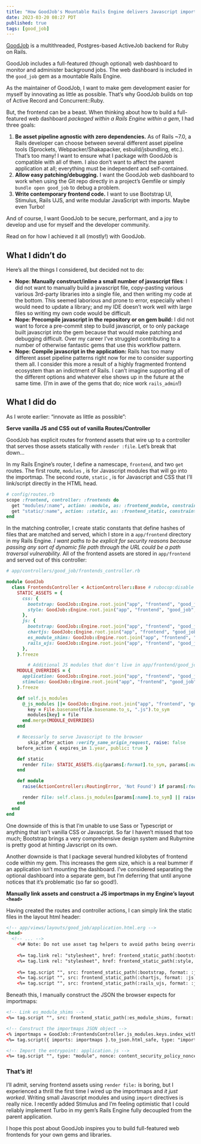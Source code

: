 ```yaml
---
title: "How GoodJob's Mountable Rails Engine delivers Javascript importmaps and frontend assets"
date: 2023-03-20 08:27 PDT
published: true
tags: [good_job]
---
```


[GoodJob](https://github.com/bensheldon/good_job) is a multithreaded, Postgres-based ActiveJob backend for Ruby on Rails.

GoodJob includes a full-featured (though optional) web dashboard to monitor and administer background jobs. The web dashboard is included in the `good_job` gem as a mountable Rails Engine.

As the maintainer of GoodJob, I want to make gem development easier for myself by innovating as little as possible. That’s why GoodJob builds on top of Active Record and Concurrent::Ruby. 

But, the frontend can be a beast. When thinking about how to build a full-featured web dashboard *packaged within a Rails Engine within a gem*, I had three goals:

1. **Be asset pipeline agnostic with zero dependencies.** As of Rails ~7.0, a Rails developer can choose between several different asset pipeline tools (Sprockets, Webpacker/Shakapacker, esbuild/jsbundling, etc.). That’s too many! I want to ensure what I package with GoodJob is compatible with all of them. I also don’t want to affect the parent application at all; everything must be independent and self-contained.
2. **Allow easy patching/debugging.** I want the GoodJob web dashboard to work when using the Git repo directly in a project’s Gemfile or simply `bundle open good_job` to debug a problem.
3. **Write contemporary frontend code.** I want to use Bootstrap UI, Stimulus, Rails UJS, and write modular JavaScript with imports. Maybe even Turbo!

And of course, I want GoodJob to be secure, performant, and a joy to develop and use for myself and the developer community. 

Read on for how I achieved it all (mostly!) with GoodJob.

## What I didn’t do

Here’s all the things I considered, but decided not to do:

- **Nope: Manually construct/inline a small number of javascript files**: I did not want to manually build a javascript file, copy-pasting various various 3rd-party libraries into a single file, and then writing my code at the bottom. This seemed laborious and prone to error, especially when I would need to update a library; and my IDE doesn’t work well with large files so writing my own code would be difficult.
- **Nope: Precompile javascript in the repository or on gem build:** I did not want to force a pre-commit step to build javascript, or to only package built javascript into the gem because that would make patching and debugging difficult. Over my career I’ve struggled contributing to a number of otherwise fantastic gems that use this workflow pattern.
- **Nope: Compile javascript in the application:** Rails has too many different asset pipeline patterns right now for me to consider supporting them all. I consider this more a result of a highly fragmented frontend ecosystem than an indictment of Rails. I can’t imagine supporting all of the different options and whatever else shows up in the future at the same time. (I’m in awe of the gems that do; nice work `rails_admin`!)

## What I did do

As I wrote earlier: “innovate as little as possible”:

**Serve vanilla JS and CSS out of vanilla Routes/Controller**

GoodJob has explicit routes for frontend assets that wire up to a controller that serves those assets statically with `render :file`. Let’s break that down…

In my Rails Engine’s router, I define a namescape, `frontend`, and two `get` routes. The first route, `modules` , is for Javascript modules that will go into the importmap. The second route, `static` , is for Javascript and CSS that I’ll link/script directly in the HTML head.

```ruby
# config/routes.rb
scope :frontend, controller: :frontends do
  get "modules/:name", action: :module, as: :frontend_module, constraints: { format: 'js' }
  get "static/:name", action: :static, as: :frontend_static, constraints: { format: %w[css js] }
end
```

In the matching controller, I create static constants that define hashes of files that are matched and served, which I store in a `app/frontend` directory in my Rails Engine. *I want paths to be explicit for security reasons because passing any sort of dynamic file path through the URL could be a path traversal vulnerability.* All of the frontend assets are stored in  `app/frontend` and served out of this controller:

```ruby
# app/controllers/good_job/frontends_controller.rb

module GoodJob
  class FrontendsController < ActionController::Base # rubocop:disable Rails/ApplicationController
    STATIC_ASSETS = {
      css: {
        bootstrap: GoodJob::Engine.root.join("app", "frontend", "good_job", "vendor", "bootstrap", "bootstrap.min.css"),
        style: GoodJob::Engine.root.join("app", "frontend", "good_job", "style.css"),
      },
      js: {
        bootstrap: GoodJob::Engine.root.join("app", "frontend", "good_job", "vendor", "bootstrap", "bootstrap.bundle.min.js"),
        chartjs: GoodJob::Engine.root.join("app", "frontend", "good_job", "vendor", "chartjs", "chart.min.js"),
        es_module_shims: GoodJob::Engine.root.join("app", "frontend", "good_job", "vendor", "es_module_shims.js"),
        rails_ujs: GoodJob::Engine.root.join("app", "frontend", "good_job", "vendor", "rails_ujs.js"),
      },
    }.freeze

		# Additional JS modules that don't live in app/frontend/good_job/modules
    MODULE_OVERRIDES = {
      application: GoodJob::Engine.root.join("app", "frontend", "good_job", "application.js"),
      stimulus: GoodJob::Engine.root.join("app", "frontend", "good_job", "vendor", "stimulus.js"),
    }.freeze

    def self.js_modules
      @_js_modules ||= GoodJob::Engine.root.join("app", "frontend", "good_job", "modules").children.select(&:file?).each_with_object({}) do |file, modules|
        key = File.basename(file.basename.to_s, ".js").to_sym
        modules[key] = file
      end.merge(MODULE_OVERRIDES)
    end

    # Necessarly to serve Javascript to the browser
		skip_after_action :verify_same_origin_request, raise: false
    before_action { expires_in 1.year, public: true }

    def static
      render file: STATIC_ASSETS.dig(params[:format].to_sym, params[:name].to_sym) || raise(ActionController::RoutingError, 'Not Found')
    end

    def module
      raise(ActionController::RoutingError, 'Not Found') if params[:format] != "js"

      render file: self.class.js_modules[params[:name].to_sym] || raise(ActionController::RoutingError, 'Not Found')
    end
  end
end
```

One downside of this is that I’m unable to use Sass or Typescript or anything that isn’t vanilla CSS or Javascript. So far I haven’t missed that too much; Bootstrap brings a very comprehensive design system and Rubymine is pretty good at hinting Javscript on its own.

Another downside is that I package several hundred kilobytes of frontend code within my gem. This increases the gem size, which is a real bummer if an application isn’t mounting the dashboard. I’ve considered separating the optional dashboard into a separate gem, but I’m deferring that until anyone notices that it’s problematic (so far so good!). 

**Manually link assets and construct a JS importmaps in my Engine’s layout `<head>`**

Having created the routes and controller actions, I can simply link the static files in the layout html header:

```html
<!-- app/views/layouts/good_job/application.html.erg -->
<head>
  <!-- ... -->
	<%# Note: Do not use asset tag helpers to avoid paths being overriden by config.asset_host %>
	
	<%= tag.link rel: "stylesheet", href: frontend_static_path(:bootstrap, format: :css, v: GoodJob::VERSION, locale: nil), nonce: content_security_policy_nonce %>
	<%= tag.link rel: "stylesheet", href: frontend_static_path(:style, format: :css, v: GoodJob::VERSION, locale: nil), nonce: content_security_policy_nonce %>
	
	<%= tag.script "", src: frontend_static_path(:bootstrap, format: :js, v: GoodJob::VERSION, locale: nil), nonce: content_security_policy_nonce %>
	<%= tag.script "", src: frontend_static_path(:chartjs, format: :js, v: GoodJob::VERSION, locale: nil), nonce: content_security_policy_nonce %>
	<%= tag.script "", src: frontend_static_path(:rails_ujs, format: :js, v: GoodJob::VERSION, locale: nil), nonce: content_security_policy_nonce %>
```

Beneath this, I manually construct the JSON the browser expects for importmaps:

```html
<!-- Link es_module_shims -->
<%= tag.script "", src: frontend_static_path(:es_module_shims, format: :js, v: GoodJob::VERSION, locale: nil), async: true, nonce: content_security_policy_nonce %>

<!-- Construct the importmaps JSON object -->
<% importmaps = GoodJob::FrontendsController.js_modules.keys.index_with { |module_name| frontend_module_path(module_name, format: :js, locale: nil, v: GoodJob::VERSION) } %>
<%= tag.script({ imports: importmaps }.to_json.html_safe, type: "importmap", nonce: content_security_policy_nonce) %>

<!-- Import the entrypoint: application.js -->
<%= tag.script "", type: "module", nonce: content_security_policy_nonce do %> import "application"; <% end %>
```

### That’s it!

I’ll admit, serving frontend assets using `render file:` is boring, but I experienced a thrill the first time I wired up the importmaps and *it just worked*. Writing small Javascript modules and using `import` directives is really nice. I recently added Stimulus and I’m feeling optimistic that I could reliably implement Turbo in my gem’s Rails Engine fully decoupled from the parent application. 

I hope this post about GoodJob inspires you to build full-featured web frontends for your own gems and libraries.
